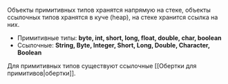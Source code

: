 
Объекты примитивных типов хранятся напрямую на стеке, объекты ссылочных типов хранятся в куче (heap), на стеке хранится ссылка на них.
* Примитивные типы: **byte, int, short, long, float, double, char, boolean**
* Ссылочные: **String, Byte, Integer, Short, Long, Double, Character, Boolean**

Для примитивных типов существуют ссылочные [[Обертки для примитивов|обертки]].
